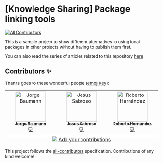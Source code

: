 # [Knowledge Sharing] Package linking tools
<!-- ALL-CONTRIBUTORS-BADGE:START - Do not remove or modify this section -->
[![All Contributors](https://img.shields.io/badge/all_contributors-3-orange.svg?style=flat-square)](#contributors-)
<!-- ALL-CONTRIBUTORS-BADGE:END -->

This is a sample project to show different alternatives to using local packages in other projects without having to publish them first.

You can also read the series of articles related to this repository [here](https://dev.to/one-beyond/different-approaches-to-testing-your-own-packages-1kdg)

## Contributors ✨

Thanks goes to these wonderful people ([emoji key](https://allcontributors.org/docs/en/emoji-key)):

<!-- ALL-CONTRIBUTORS-LIST:START - Do not remove or modify this section -->
<!-- prettier-ignore-start -->
<!-- markdownlint-disable -->
<table>
  <tbody>
    <tr>
      <td align="center" valign="top" width="14.28%"><a href="https://baumannzone.dev/"><img src="https://avatars.githubusercontent.com/u/5422102?v=4?s=100" width="100px;" alt="Jorge Baumann"/><br /><sub><b>Jorge Baumann</b></sub></a><br /><a href="https://github.com/guidesmiths/ks-linking-packages-locally/commits?author=baumannzone" title="Code">💻</a></td>
      <td align="center" valign="top" width="14.28%"><a href="https://github.com/Xexuline"><img src="https://avatars.githubusercontent.com/u/18353937?v=4?s=100" width="100px;" alt="Jesus Sabroso"/><br /><sub><b>Jesus Sabroso</b></sub></a><br /><a href="https://github.com/guidesmiths/ks-linking-packages-locally/commits?author=Xexuline" title="Code">💻</a></td>
      <td align="center" valign="top" width="14.28%"><a href="https://github.com/robertoHeCi"><img src="https://avatars.githubusercontent.com/u/58053533?v=4?s=100" width="100px;" alt="Roberto Hernández"/><br /><sub><b>Roberto Hernández</b></sub></a><br /><a href="https://github.com/guidesmiths/ks-linking-packages-locally/commits?author=robertoHeCi" title="Code">💻</a></td>
    </tr>
  </tbody>
  <tfoot>
    <tr>
      <td align="center" size="13px" colspan="7">
        <img src="https://raw.githubusercontent.com/all-contributors/all-contributors-cli/1b8533af435da9854653492b1327a23a4dbd0a10/assets/logo-small.svg">
          <a href="https://all-contributors.js.org/docs/en/bot/usage">Add your contributions</a>
        </img>
      </td>
    </tr>
  </tfoot>
</table>

<!-- markdownlint-restore -->
<!-- prettier-ignore-end -->

<!-- ALL-CONTRIBUTORS-LIST:END -->

This project follows the [all-contributors](https://github.com/all-contributors/all-contributors) specification. Contributions of any kind welcome!